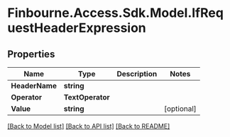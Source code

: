 # Finbourne.Access.Sdk.Model.IfRequestHeaderExpression

## Properties

Name | Type | Description | Notes
------------ | ------------- | ------------- | -------------
**HeaderName** | **string** |  | 
**Operator** | **TextOperator** |  | 
**Value** | **string** |  | [optional] 

[[Back to Model list]](../README.md#documentation-for-models) [[Back to API list]](../README.md#documentation-for-api-endpoints) [[Back to README]](../README.md)

